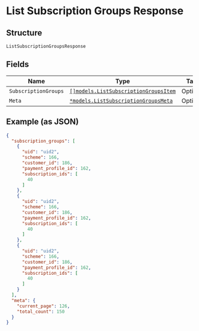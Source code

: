 
# List Subscription Groups Response

## Structure

`ListSubscriptionGroupsResponse`

## Fields

| Name | Type | Tags | Description |
|  --- | --- | --- | --- |
| `SubscriptionGroups` | [`[]models.ListSubscriptionGroupsItem`](list-subscription-groups-item.md) | Optional | - |
| `Meta` | [`*models.ListSubscriptionGroupsMeta`](list-subscription-groups-meta.md) | Optional | - |

## Example (as JSON)

```json
{
  "subscription_groups": [
    {
      "uid": "uid2",
      "scheme": 166,
      "customer_id": 186,
      "payment_profile_id": 162,
      "subscription_ids": [
        40
      ]
    },
    {
      "uid": "uid2",
      "scheme": 166,
      "customer_id": 186,
      "payment_profile_id": 162,
      "subscription_ids": [
        40
      ]
    },
    {
      "uid": "uid2",
      "scheme": 166,
      "customer_id": 186,
      "payment_profile_id": 162,
      "subscription_ids": [
        40
      ]
    }
  ],
  "meta": {
    "current_page": 126,
    "total_count": 150
  }
}
```

